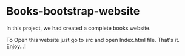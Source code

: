 # Books-bootstrap-website
In this project, we had created a complete books website.

To Open this website just go to src and open Index.html file.
That's it.
Enjoy...!
